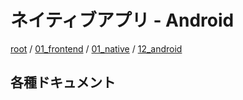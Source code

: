 # ネイティブアプリ - Android

[root](./../../../README.md) 
/ [01_frontend](./../../README.md) 
/ [01_native](./../README.md) 
/ [12_android](./README.md)

## 各種ドキュメント
